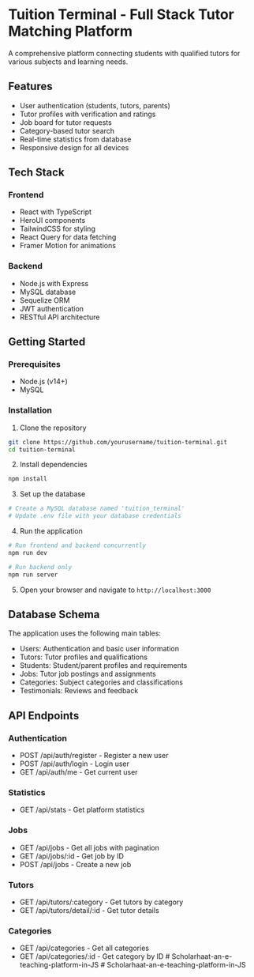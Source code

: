 # Tuition Terminal - Full Stack Tutor Matching Platform

A comprehensive platform connecting students with qualified tutors for various subjects and learning needs.

## Features

- User authentication (students, tutors, parents)
- Tutor profiles with verification and ratings
- Job board for tutor requests
- Category-based tutor search
- Real-time statistics from database
- Responsive design for all devices

## Tech Stack

### Frontend
- React with TypeScript
- HeroUI components
- TailwindCSS for styling
- React Query for data fetching
- Framer Motion for animations

### Backend
- Node.js with Express
- MySQL database
- Sequelize ORM
- JWT authentication
- RESTful API architecture

## Getting Started

### Prerequisites
- Node.js (v14+)
- MySQL

### Installation

1. Clone the repository
```bash
git clone https://github.com/yourusername/tuition-terminal.git
cd tuition-terminal
```

2. Install dependencies
```bash
npm install
```

3. Set up the database
```bash
# Create a MySQL database named 'tuition_terminal'
# Update .env file with your database credentials
```

4. Run the application
```bash
# Run frontend and backend concurrently
npm run dev

# Run backend only
npm run server
```

5. Open your browser and navigate to `http://localhost:3000`

## Database Schema

The application uses the following main tables:
- Users: Authentication and basic user information
- Tutors: Tutor profiles and qualifications
- Students: Student/parent profiles and requirements
- Jobs: Tutor job postings and assignments
- Categories: Subject categories and classifications
- Testimonials: Reviews and feedback

## API Endpoints

### Authentication
- POST /api/auth/register - Register a new user
- POST /api/auth/login - Login user
- GET /api/auth/me - Get current user

### Statistics
- GET /api/stats - Get platform statistics

### Jobs
- GET /api/jobs - Get all jobs with pagination
- GET /api/jobs/:id - Get job by ID
- POST /api/jobs - Create a new job

### Tutors
- GET /api/tutors/:category - Get tutors by category
- GET /api/tutors/detail/:id - Get tutor details

### Categories
- GET /api/categories - Get all categories
- GET /api/categories/:id - Get category by ID
#   S c h o l a r h a a t - a n - e - t e a c h i n g - p l a t f o r m - i n - J S  
 #   S c h o l a r h a a t - a n - e - t e a c h i n g - p l a t f o r m - i n - J S  
 